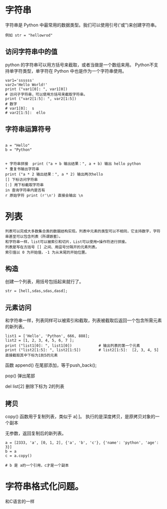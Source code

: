 # 字符串

字符串是 Python 中最常用的数据类型。我们可以使用引号('或")来创建字符串。

    例如 str = "hellowrod"

## 访问字符串中的值
python 的字符串可以用方括号来截取，或者当做是一个数组来用。
Python不支持单字符类型，单字符在 Python 中也是作为一个字符串使用。
~~~
var1='ssssss'
var2='Hello World!'
print ("var1[0]: ", var1[0])
# 访问子字符串，可以使用方括号来截取字符串。
print ("var2[1:5]: ", var2[1:5])
# 数字
# var1[0]:  s
# var2[1:5]:  ello
~~~

## 字符串运算符号

~~~

a = "Hello"
b = "Python"


+ 字符串拼接  print ("a + b 输出结果：", a + b) 输出 hello python
* 重复书输出字符串  
print ("a * 2 输出结果：", a * 2) 输出两次hello
[] 下标访问字符串 
[:] 用下标截取字符串
in 查询字符串内是否有
r 原始字符 print (r'\n') 直接会输出 \n
~~~


# 列表
    列表可以完成大多数集合类的数据结构实现。列表中元素的类型可以不相同，它支持数字，字符串甚至可以包含列表（所谓嵌套）。
    和字符串一样，list可以被索引和切片，List可以使用+操作符进行拼接。
    列表是写在方括号 [] 之间、用逗号分隔开的元素列表。
    索引值以 0 为开始值，-1 为从末尾的开始位置。

## 构造
创建一个列表，用括号包括起来就行了。

    str = [hell,sdas,sdas,dasd];

## 元素访问

和字符串一样，列表同样可以被索引和截取，列表被截取后返回一个包含所需元素的新列表。

~~~
list1 = ['Hello', 'Python', 666, 888];
list2 = [1, 2, 3, 4, 5, 6, 7 ];
print ("list1[0]: ", list1[0])            # 输出列表的第一个元素
print ("list2[1:5]: ", list2[1:5])        # list2[1:5]:  [2, 3, 4, 5] 直接截取其中下标为1到5的元素
~~~
 函数
 append() 在尾部添加，等于push_back();

 pop() 弹出尾部

 del list[2] 删除下标为 2的列表

## 拷贝

 copy() 函数用于复制列表，类似于 a[:]。 执行的是深度拷贝，是原拷贝对象的一个副本

无参数，返回复制后的新列表。

~~~
a = [2333, 'a', [0, 1, 2], {'a', 'b', 'c'}, {'name': 'python', 'age': 3}]
b = a
c = a.copy()

# b 是 a的一个引用，c才是一个副本
~~~


# 字符串格式化问题。
 
和C语言的一样



